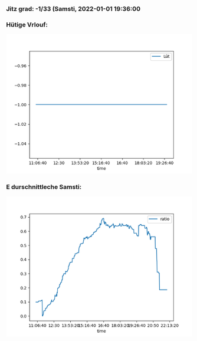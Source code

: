 ### Jitz grad: -1/33 (Samsti, 2022-01-01 19:36:00

### Hütige Vrlouf:
![Graph](Today.png)

### E durschnittleche Samsti:
![Graph](Samsti.png)